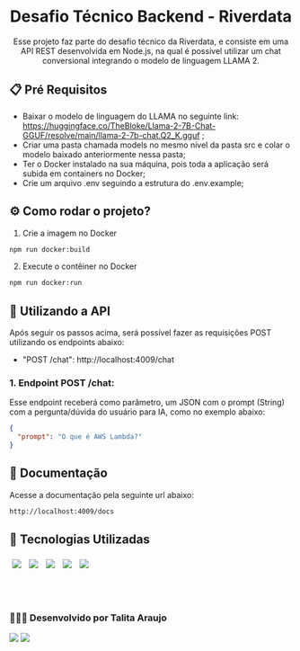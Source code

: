 <div align="center">

# Desafio Técnico Backend - Riverdata

Esse projeto faz parte do desafio técnico da Riverdata, e consiste em uma API REST desenvolvida em Node.js, na qual é possível utilizar um chat conversional integrando o modelo de linguagem LLAMA 2.

</div>

## 📋 Pré Requisitos

- Baixar o modelo de linguagem do LLAMA no seguinte link: https://huggingface.co/TheBloke/Llama-2-7B-Chat-GGUF/resolve/main/llama-2-7b-chat.Q2_K.gguf ;
- Criar uma pasta chamada models no mesmo nível da pasta src e colar o modelo baixado anteriormente nessa pasta;
- Ter o Docker instalado na sua máquina, pois toda a aplicação será subida em containers no Docker;
- Crie um arquivo .env seguindo a estrutura do .env.example;

## ⚙️ Como rodar o projeto?

1. Crie a imagem no Docker

```bash
npm run docker:build
```

2. Execute o contêiner no Docker

```bash
npm run docker:run
```

## 🚀 Utilizando a API

Após seguir os passos acima, será possível fazer as requisições POST utilizando os endpoints abaixo:

- "POST /chat": http://localhost:4009/chat

### 1. Endpoint POST /chat:

Esse endpoint receberá como parâmetro, um JSON com o prompt (String) com a pergunta/dúvida do usuário para IA, como no exemplo abaixo:

```json
{
  "prompt": "O que é AWS Lambda?"
}
```

## 👋 Documentação

Acesse a documentação pela seguinte url abaixo:

```bash
http://localhost:4009/docs
```

## 🎯 Tecnologias Utilizadas

<p>
  <img style='margin: 5px;' src="https://img.shields.io/badge/JavaScript-323330?style=for-the-badge&logo=javascript&logoColor=F7DF1E"/>
  <img style='margin: 5px;' src="https://img.shields.io/badge/Node.js-43853D?style=for-the-badge&logo=node.js&logoColor=white"/>
  <img style='margin: 5px;' src="https://img.shields.io/badge/TypeScript-007ACC?style=for-the-badge&logo=typescript&logoColor=white"/>
  <img style='margin: 5px;' src="https://img.shields.io/badge/Express.js-404D59?style=for-the-badge"/>
  <img style='margin: 5px;' src="https://img.shields.io/badge/Docker-2496ED?style=for-the-badge&logo=docker&logoColor=white"/>
</p>

<br><br>

### 👩🏽‍💻 Desenvolvido por Talita Araujo

<div align="left">
  <a href = "mailto:talitacumi.araujo@gmail.com"><img src="https://img.shields.io/badge/-Gmail-db4a39?style=for-the-badge&logo=gmail&logoColor=white"></a>
  <a href="https://www.linkedin.com/in/talitaaraujodev" target="_blank"><img src="https://img.shields.io/badge/LinkedIn-0077B5?style=for-the-badge&logo=linkedin&logoColor=white"></a>
</div>
